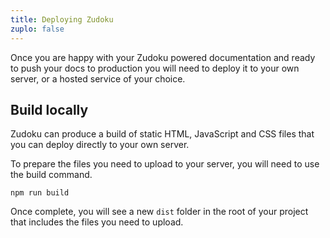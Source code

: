 ```yaml
---
title: Deploying Zudoku
zuplo: false
---
```


Once you are happy with your Zudoku powered documentation and ready to push your docs to production
you will need to deploy it to your own server, or a hosted service of your choice.

## Build locally

Zudoku can produce a build of static HTML, JavaScript and CSS files that you can deploy directly to
your own server.

To prepare the files you need to upload to your server, you will need to use the build command.

```
npm run build
```

Once complete, you will see a new `dist` folder in the root of your project that includes the files
you need to upload.

